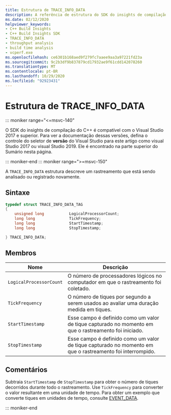 ```yaml
---
title: Estrutura de TRACE_INFO_DATA
description: A referência de estrutura do SDK do insights de compilação do C++ TRACE_INFO_DATA.
ms.date: 02/12/2020
helpviewer_keywords:
- C++ Build Insights
- C++ Build Insights SDK
- TRACE_INFO_DATA
- throughput analysis
- build time analysis
- vcperf.exe
ms.openlocfilehash: ce6301b168aed9f279fc7aaee9aa3a97221fd23a
ms.sourcegitcommit: 9c2b3df9b837879cd17932ae9f61cdd142078260
ms.translationtype: MT
ms.contentlocale: pt-BR
ms.lasthandoff: 10/29/2020
ms.locfileid: "92923431"
---
```

# <a name="trace_info_data-structure"></a>Estrutura de TRACE_INFO_DATA

::: moniker range="<=msvc-140"

O SDK do insights de compilação do C++ é compatível com o Visual Studio 2017 e superior. Para ver a documentação dessas versões, defina o controle do seletor de **versão** do Visual Studio para este artigo como visual Studio 2017 ou visual Studio 2019. Ele é encontrado na parte superior do Sumário nesta página.

::: moniker-end
::: moniker range=">=msvc-150"

A `TRACE_INFO_DATA` estrutura descreve um rastreamento que está sendo analisado ou registrado novamente.

## <a name="syntax"></a>Sintaxe

```cpp
typedef struct TRACE_INFO_DATA_TAG
{
    unsigned long           LogicalProcessorCount;
    long long               TickFrequency;
    long long               StartTimestamp;
    long long               StopTimestamp;

} TRACE_INFO_DATA;
```

## <a name="members"></a>Membros

| Nome | Descrição |
|--|--|
| `LogicalProcessorCount` | O número de processadores lógicos no computador em que o rastreamento foi coletado. |
| `TickFrequency` | O número de tiques por segundo a serem usados ao avaliar uma duração medida em tiques. |
| `StartTimestamp` | Esse campo é definido como um valor de tique capturado no momento em que o rastreamento foi iniciado. |
| `StopTimestamp` | Esse campo é definido como um valor de tique capturado no momento em que o rastreamento foi interrompido. |

## <a name="remarks"></a>Comentários

Subtraia `StartTimestamp` de `StopTimestamp` para obter o número de tiques decorridos durante todo o rastreamento. Use `TickFrequency` para converter o valor resultante em uma unidade de tempo. Para obter um exemplo que converte tiques em unidades de tempo, consulte [EVENT_DATA](event-data-struct.md).

::: moniker-end
